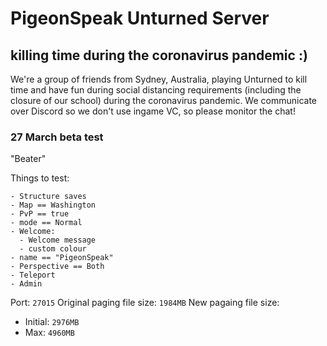 # PigeonSpeak Unturned Server
## killing time during the coronavirus pandemic :)

We're a group of friends from Sydney, Australia, playing Unturned to kill time and have fun during social distancing requirements (including the closure of our school) during the coronavirus pandemic. We communicate over Discord so we don't use ingame VC, so please monitor the chat!

### 27 March beta test

"Beater"

Things to test:
```
- Structure saves
- Map == Washington
- PvP == true
- mode == Normal
- Welcome:
  - Welcome message
  - custom colour
- name == "PigeonSpeak"
- Perspective == Both
- Teleport
- Admin
```

Port: `27015`
Original paging file size: `1984MB`
New pagaing file size: 
- Initial: `2976MB`
- Max: `4960MB`
